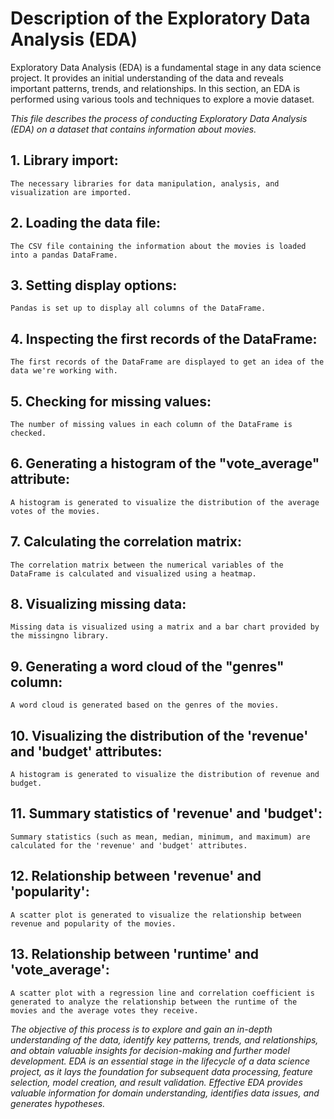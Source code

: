 # Description of the Exploratory Data Analysis (EDA) 



Exploratory Data Analysis (EDA) is a fundamental stage in any data science project. It provides an initial understanding of the data
and reveals important patterns, trends, and relationships. In this section, an EDA is performed using various tools and techniques to 
explore a movie dataset.



*This file describes the process of conducting Exploratory Data Analysis (EDA) on a dataset that contains information about movies.*


## 1. Library import: 
    
    The necessary libraries for data manipulation, analysis, and visualization are imported.

## 2. Loading the data file: 

    The CSV file containing the information about the movies is loaded into a pandas DataFrame.

## 3. Setting display options: 
    
    Pandas is set up to display all columns of the DataFrame.

## 4. Inspecting the first records of the DataFrame: 

    The first records of the DataFrame are displayed to get an idea of the data we're working with.

## 5. Checking for missing values: 

    The number of missing values in each column of the DataFrame is checked.

## 6. Generating a histogram of the "vote_average" attribute: 

    A histogram is generated to visualize the distribution of the average votes of the movies.

## 7. Calculating the correlation matrix: 

    The correlation matrix between the numerical variables of the DataFrame is calculated and visualized using a heatmap.

## 8. Visualizing missing data: 

    Missing data is visualized using a matrix and a bar chart provided by the missingno library.

## 9. Generating a word cloud of the "genres" column: 

    A word cloud is generated based on the genres of the movies.

## 10. Visualizing the distribution of the 'revenue' and 'budget' attributes: 

    A histogram is generated to visualize the distribution of revenue and budget.

## 11. Summary statistics of 'revenue' and 'budget': 

    Summary statistics (such as mean, median, minimum, and maximum) are calculated for the 'revenue' and 'budget' attributes.

## 12. Relationship between 'revenue' and 'popularity': 

    A scatter plot is generated to visualize the relationship between revenue and popularity of the movies.

## 13. Relationship between 'runtime' and 'vote_average': 

    A scatter plot with a regression line and correlation coefficient is generated to analyze the relationship between the runtime of the movies and the average votes they receive.



*The objective of this process is to explore and gain an in-depth understanding of the data, identify key patterns, trends, and relationships, and obtain valuable insights for decision-making and further model development. EDA is an essential stage in the lifecycle of a data science project, as it lays the foundation for subsequent data processing, feature selection, model creation, and result validation. Effective EDA provides valuable information for domain understanding, identifies data issues, and generates hypotheses.*